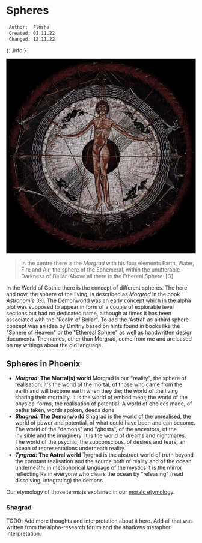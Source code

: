# Spheres

```
 Author:  Flosha
 Created: 02.11.22  
 Changed: 12.11.22  
```
{: .info }

![Medieval Spheres](/_img/lore/spheres4.jpg)

> In the centre there is the *Morgrad* with his four elements Earth, Water, Fire and Air, the sphere of the Ephemeral, within the unutterable Darkness of Beliar. Above all there is the Ethereal Sphere. [G]

In the World of Gothic there is the concept of different spheres. The here and now, the sphere of the living, is described as *Morgrad* in the book *Astronomie* [G]. The Demonworld was an early concept which in the alpha plot was supposed to appear in form of a couple of explorable level sections but had no dedicated name, although at times it has been associated with the "Realm of Beliar". To add the 'Astral' as a third sphere concept was an idea by Dmitriy based on hints found in books like the "Sphere of Heaven" or the "Ethereal Sphere" as well as handwritten design documents. The names, other than Morgrad, come from me and are based on my writings about the old language. 

<!-- TOC_PLACEHOLDER -->

## Spheres in Phoenix

* ***Morgrad:* The Mortal(s) world** Morgrad is our "reality", the sphere of realisation; it's the world of the mortal, of those who came from the earth and will become earth when they die; the world of the living sharing their mortality. It is the world of embodiment; the world of the physical forms, the realisation of potential. A world of choices made, of paths taken, words spoken, deeds done.
* ***Shagrad:* The Demonworld** Shagrad is the world of the unrealised, the world of power and potential, of what could have been and can become. The world of the "demons" and "ghosts", of the ancestors, of the invisible and the imaginery. It is the world of dreams and nightmares. The world of the psychic, the subconscious, of desires and fears; an ocean of representations underneath reality.
* ***Tyrgrad:* The Astral world** Tyrgrad is the abstract world of truth beyond the constant realisation and the source both of reality and of the ocean underneath; in metaphorical language of the mystics it is the mirror reflecting Ra in everyone who clears the ocean by "releasing" (read dissolving, integrating) the demons.

Our etymology of those terms is explained in our [moraic etymology](). 



### Shagrad 

TODO: Add more thoughts and interpretation about it here.
Add all that was written from the alpha-research forum and the shadows metaphor interpretation.

<!-- Klaus ideas:
11.09.2024
To take someone into the shadows can mean "nothing" but also can mean taking him away from the light. Also grim and rather hell-like. [...] The worst part about hell is being away from God in the darkness.

-->



<style>

    .article ul {
        padding-left: 0;
    }
        .article ul li {
            list-style: none;
            padding: 1.4em 1.5em;
            margin-bottom: 1.5em;
        }
            .article ul li strong {
                display: block; 
                font-weight: normal;
                margin-bottom: 0.8em;
                padding-bottom: 1em;
                letter-spacing: 0.2em;
                font-size: 14px;
                width: 100%;
                border-bottom: 1px solid var(--silver);
            }

            .article ul li em {
                font-weight: normal;
                font-style: normal;
                text-transform: uppercase;
            }

            .article ul li:nth-child(1) {
                background: var(--darker);
            }

            .article ul li:nth-child(2) {
                background: var(--water);
            }

            .article ul li:nth-child(3) {
                background: var(--darkblood);
            }


</style>
